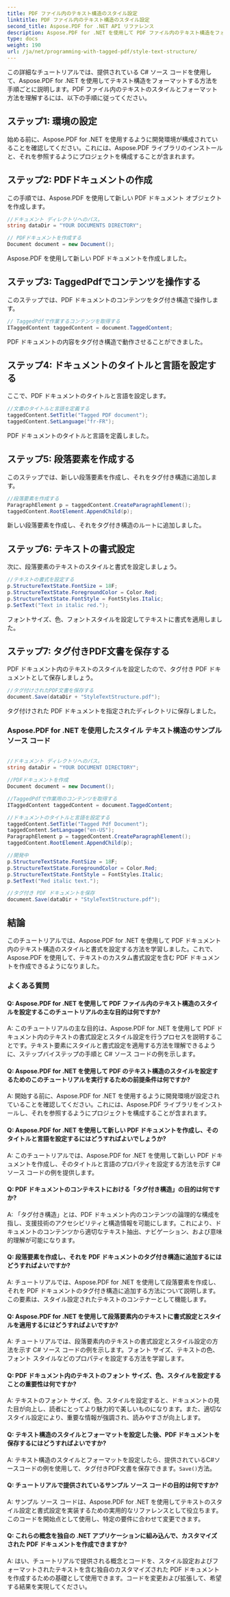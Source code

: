 ```yaml
---
title: PDF ファイル内のテキスト構造のスタイル設定
linktitle: PDF ファイル内のテキスト構造のスタイル設定
second_title: Aspose.PDF for .NET API リファレンス
description: Aspose.PDF for .NET を使用して PDF ファイル内のテキスト構造をフォーマットする方法を学びます。テキストのスタイルを設定するためのステップバイステップ ガイド。
type: docs
weight: 190
url: /ja/net/programming-with-tagged-pdf/style-text-structure/
---
```

この詳細なチュートリアルでは、提供されている C# ソース コードを使用して、Aspose.PDF for .NET を使用してテキスト構造をフォーマットする方法を手順ごとに説明します。PDF ファイル内のテキストのスタイルとフォーマット方法を理解するには、以下の手順に従ってください。

## ステップ1: 環境の設定

始める前に、Aspose.PDF for .NET を使用するように開発環境が構成されていることを確認してください。これには、Aspose.PDF ライブラリのインストールと、それを参照するようにプロジェクトを構成することが含まれます。

## ステップ2: PDFドキュメントの作成

この手順では、Aspose.PDF を使用して新しい PDF ドキュメント オブジェクトを作成します。

```csharp
//ドキュメント ディレクトリへのパス。
string dataDir = "YOUR DOCUMENTS DIRECTORY";

// PDFドキュメントを作成する
Document document = new Document();
```

Aspose.PDF を使用して新しい PDF ドキュメントを作成しました。

## ステップ3: TaggedPdfでコンテンツを操作する

このステップでは、PDF ドキュメントのコンテンツをタグ付き構造で操作します。

```csharp
// TaggedPdfで作業するコンテンツを取得する
ITaggedContent taggedContent = document.TaggedContent;
```

PDF ドキュメントの内容をタグ付き構造で動作させることができました。

## ステップ4: ドキュメントのタイトルと言語を設定する

ここで、PDF ドキュメントのタイトルと言語を設定します。

```csharp
//文書のタイトルと言語を定義する
taggedContent.SetTitle("Tagged PDF document");
taggedContent.SetLanguage("fr-FR");
```

PDF ドキュメントのタイトルと言語を定義しました。

## ステップ5: 段落要素を作成する

このステップでは、新しい段落要素を作成し、それをタグ付き構造に追加します。

```csharp
//段落要素を作成する
ParagraphElement p = taggedContent.CreateParagraphElement();
taggedContent.RootElement.AppendChild(p);
```

新しい段落要素を作成し、それをタグ付き構造のルートに追加しました。

## ステップ6: テキストの書式設定

次に、段落要素のテキストのスタイルと書式を設定しましょう。

```csharp
//テキストの書式を設定する
p.StructureTextState.FontSize = 18F;
p.StructureTextState.ForegroundColor = Color.Red;
p.StructureTextState.FontStyle = FontStyles.Italic;
p.SetText("Text in italic red.");
```

フォントサイズ、色、フォントスタイルを設定してテキストに書式を適用しました。

## ステップ7: タグ付きPDF文書を保存する

PDF ドキュメント内のテキストのスタイルを設定したので、タグ付き PDF ドキュメントとして保存しましょう。

```csharp
//タグ付けされたPDF文書を保存する
document.Save(dataDir + "StyleTextStructure.pdf");
```

タグ付けされた PDF ドキュメントを指定されたディレクトリに保存しました。

### Aspose.PDF for .NET を使用したスタイル テキスト構造のサンプル ソース コード 

```csharp

//ドキュメント ディレクトリへのパス。
string dataDir = "YOUR DOCUMENT DIRECTORY";

//PDFドキュメントを作成
Document document = new Document();

//TaggedPdfで作業用のコンテンツを取得する
ITaggedContent taggedContent = document.TaggedContent;

//ドキュメントのタイトルと言語を設定する
taggedContent.SetTitle("Tagged Pdf Document");
taggedContent.SetLanguage("en-US");
ParagraphElement p = taggedContent.CreateParagraphElement();
taggedContent.RootElement.AppendChild(p);

//開発中
p.StructureTextState.FontSize = 18F;
p.StructureTextState.ForegroundColor = Color.Red;
p.StructureTextState.FontStyle = FontStyles.Italic;
p.SetText("Red italic text.");

//タグ付き PDF ドキュメントを保存
document.Save(dataDir + "StyleTextStructure.pdf");

```

## 結論

このチュートリアルでは、Aspose.PDF for .NET を使用して PDF ドキュメント内のテキスト構造のスタイルと書式を設定する方法を学習しました。これで、Aspose.PDF を使用して、テキストのカスタム書式設定を含む PDF ドキュメントを作成できるようになりました。

### よくある質問

#### Q: Aspose.PDF for .NET を使用して PDF ファイル内のテキスト構造のスタイルを設定するこのチュートリアルの主な目的は何ですか?

A: このチュートリアルの主な目的は、Aspose.PDF for .NET を使用して PDF ドキュメント内のテキストの書式設定とスタイル設定を行うプロセスを説明することです。テキスト要素にスタイルと書式設定を適用する方法を理解できるように、ステップバイステップの手順と C# ソース コードの例を示します。

#### Q: Aspose.PDF for .NET を使用して PDF のテキスト構造のスタイルを設定するためのこのチュートリアルを実行するための前提条件は何ですか?

A: 開始する前に、Aspose.PDF for .NET を使用するように開発環境が設定されていることを確認してください。これには、Aspose.PDF ライブラリをインストールし、それを参照するようにプロジェクトを構成することが含まれます。

#### Q: Aspose.PDF for .NET を使用して新しい PDF ドキュメントを作成し、そのタイトルと言語を設定するにはどうすればよいでしょうか?

A: このチュートリアルでは、Aspose.PDF for .NET を使用して新しい PDF ドキュメントを作成し、そのタイトルと言語のプロパティを設定する方法を示す C# ソース コードの例を提供します。

#### Q: PDF ドキュメントのコンテキストにおける「タグ付き構造」の目的は何ですか?

A: 「タグ付き構造」とは、PDF ドキュメント内のコンテンツの論理的な構成を指し、支援技術のアクセシビリティと構造情報を可能にします。これにより、ドキュメントのコンテンツから適切なテキスト抽出、ナビゲーション、および意味的理解が可能になります。

#### Q: 段落要素を作成し、それを PDF ドキュメントのタグ付き構造に追加するにはどうすればよいですか?

A: チュートリアルでは、Aspose.PDF for .NET を使用して段落要素を作成し、それを PDF ドキュメントのタグ付き構造に追加する方法について説明します。この要素は、スタイル設定されたテキストのコンテナーとして機能します。

#### Q: Aspose.PDF for .NET を使用して段落要素内のテキストに書式設定とスタイルを適用するにはどうすればよいですか?

A: チュートリアルでは、段落要素内のテキストの書式設定とスタイル設定の方法を示す C# ソース コードの例を示します。フォント サイズ、テキストの色、フォント スタイルなどのプロパティを設定する方法を学習します。

#### Q: PDF ドキュメント内のテキストのフォント サイズ、色、スタイルを設定することの重要性は何ですか?

A: テキストのフォント サイズ、色、スタイルを設定すると、ドキュメントの見た目が向上し、読者にとってより魅力的で美しいものになります。また、適切なスタイル設定により、重要な情報が強調され、読みやすさが向上します。

#### Q: テキスト構造のスタイルとフォーマットを設定した後、PDF ドキュメントを保存するにはどうすればよいですか?

 A: テキスト構造のスタイルとフォーマットを設定したら、提供されているC#ソースコードの例を使用して、タグ付きPDF文書を保存できます。`Save()`方法。

#### Q: チュートリアルで提供されているサンプル ソース コードの目的は何ですか?

A: サンプル ソース コードは、Aspose.PDF for .NET を使用してテキストのスタイル設定と書式設定を実装するための実用的なリファレンスとして役立ちます。このコードを開始点として使用し、特定の要件に合わせて変更できます。

#### Q: これらの概念を独自の .NET アプリケーションに組み込んで、カスタマイズされた PDF ドキュメントを作成できますか?

A: はい、チュートリアルで提供される概念とコードを、スタイル設定およびフォーマットされたテキストを含む独自のカスタマイズされた PDF ドキュメントを作成するための基礎として使用できます。コードを変更および拡張して、希望する結果を実現してください。
